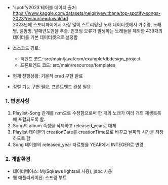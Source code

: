 - 'spotify2023'테이블 데이터 출처: https://www.kaggle.com/datasets/nelgiriyewithana/top-spotify-songs-2023?resource=download<br>
2023년에 스포티파이에서 가장 많이 스트리밍된 노래 데이터셋에서 가수명, 노래명, 앨범명, 발매년도만을 추출.
인코딩 오류가 발생하는 노래들을 제외한 439개의 데이터를 기본 데이터셋으로 설정함

- 소스코드 경로:
   - 백엔드 코드: src/main/java/com/example/dbdesign_project
   - 프론트엔드 코드: src/main/resources/templates

- 현재 진행상황: 기본적 crud 구현 완료
- 정렬 기능 구현 필요, 프론트엔드 완성 필요

### 1. 변경사항
1. Playlist-Song 관계를 n:m으로 수정함으로써 한 개의 노래가 여러 개의 재생목록에 포함되도록 함.
2. Song의 album 속성을 삭제하고 released_year로 대체
3. Playlist 테이블의 creationDate를 creationTime으로 바꾸고 날짜와 시간을 저장하도록 함
4. Song 테이블의 released_year 자료형을 YEAR에서 INTEGER로 변경


### 2. 개발환경
- 데이터베이스: MySql(aws lightsail 사용), jdbc 사용
- 웹 애플리케이션: 스프링 부트

